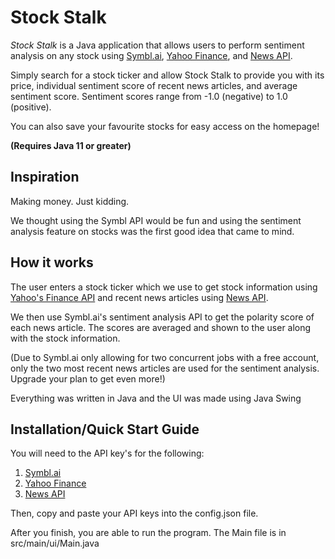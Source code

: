 # Stock Stalk
*Stock Stalk* is a Java application that allows users to perform sentiment analysis on any stock using [Symbl.ai](https://symbl.ai/), [Yahoo Finance](https://www.yahoofinanceapi.com/), and [News API](https://newsapi.org/s/google-news-api).

Simply search for a stock ticker and allow Stock Stalk to provide you with its price, individual sentiment score of recent news articles, and average sentiment score. Sentiment scores range from -1.0 (negative) to 1.0 (positive).

You can also save your favourite stocks for easy access on the homepage!

**(Requires Java 11 or greater)**

## Inspiration
Making money. Just kidding. 

We thought using the Symbl API would be fun and using the sentiment analysis feature on stocks was the first good idea that came to mind.

## How it works
The user enters a stock ticker which we use to get stock information using [Yahoo's Finance API](https://www.yahoofinanceapi.com/) and recent news articles using [News API](https://newsapi.org/s/google-news-api). 

We then use Symbl.ai's sentiment analysis API to get the polarity score of each news article. The scores are averaged and shown to the user along with the stock information.

(Due to Symbl.ai only allowing for two concurrent jobs with a free account, only the two most recent news articles are used for the sentiment analysis. Upgrade your plan to get even more!)

Everything was written in Java and the UI was made using Java Swing

## Installation/Quick Start Guide

You will need to the API key's for the following:
1. [Symbl.ai](https://docs.symbl.ai/docs/developer-tools/authentication)
2. [Yahoo Finance](https://www.yahoofinanceapi.com/dashboard)
3. [News API](https://newsapi.org/register)

Then, copy and paste your API keys into the config.json file.

After you finish, you are able to run the program. The Main file is in src/main/ui/Main.java

